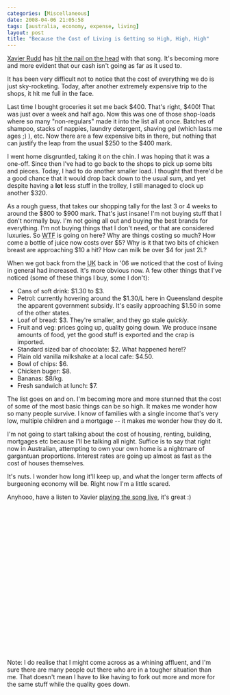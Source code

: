 ```yaml
---
categories: [Miscellaneous]
date: 2008-04-06 21:05:58
tags: [australia, economy, expense, living]
layout: post
title: "Because the Cost of Living is Getting so High, High, High"
---
```

<a href="http://www.xavierrudd.com/" title="Xavier Rudd">Xavier Rudd</a> has <a href="http://www.thelyricarchive.com/song/1721539-223666/Famine" title="Famine">hit the nail on the head</a> with that song. It's becoming more and more evident that our cash isn't going as far as it used to.

It has been very difficult not to notice that the cost of everything we do is just sky-rocketing. Today, after another extremely expensive trip to the shops, it hit me full in the face.

<!--more-->

Last time I bought groceries it set me back $400. That's right, $400! That was just over a week and half ago. Now this was one of those shop-loads where so many "non-regulars" made it into the list all at once. Batches of shampoo, stacks of nappies, laundry detergent, shaving gel (which lasts me ages ;) ), etc. Now there are a few expensive bits in there, but nothing that can justify the leap from the usual $250 to the $400 mark.

I went home disgruntled, taking it on the chin. I was hoping that it was a one-off. Since then I've had to go back to the shops to pick up some bits and pieces. Today, I had to do another smaller load. I thought that there'd be a good chance that it would drop back down to the usual sum, and yet despite having a <strong>lot</strong> less stuff in the trolley, I still managed to clock up another $320.

As a rough guess, that takes our shopping tally for the last 3 or 4 weeks to around the $800 to $900 mark. That's just insane! I'm not buying stuff that I don't normally buy. I'm not going all out and buying the best brands for everything. I'm not buying things that I don't need, or that are considered luxuries. So <acronym title="What the fuck">WTF</acronym> is going on here? Why are things costing so much? How come a bottle of juice now costs over $5? Why is it that two bits of chicken breast are approaching $10 a hit? How can milk be over $4 for just 2L?

When we got back from the <acronym title="United Kingdom">UK</acronym> back in '06 we noticed that the cost of living in general had increased. It's more obvious now. A few other things that I've noticed (some of these things I buy, some I don't):
<ul>
<li>Cans of soft drink: $1.30 to $3.</li>
<li>Petrol: currently hovering around the $1.30/L here in Queensland despite the apparent government subsidy. It's easily approaching $1.50 in some of the other states.</li>
<li>Loaf of bread: $3. They're smaller, and they go stale <em>quickly</em>.</li>
<li>Fruit and veg: prices going up, quality going down. We produce insane amounts of food, yet the good stuff is exported and the crap is imported.</li>
<li>Standard sized bar of chocolate: $2. What happened here!?</li>
<li>Plain old vanilla milkshake at a local cafe: $4.50.</li>
<li>Bowl of chips: $6.</li>
<li>Chicken buger: $8.</li>
<li>Bananas: $8/kg.</li>
<li>Fresh sandwich at lunch: $7.</li>
</ul>
The list goes on and on. I'm becoming more and more stunned that the cost of some of the most basic things can be so high. It makes me wonder how so many people survive. I know of families with a single income that's very low, multiple children and a mortgage -- it makes me wonder how they do it.

I'm not going to start talking about the cost of housing, renting, building, mortgages etc because I'll be talking all night. Suffice is to say that right now in Australian, attempting to own your own home is a nightmare of gargantuan proportions. Interest rates are going up almost as fast as the cost of houses themselves.

It's nuts. I wonder how long it'll keep up, and what the longer term affects of burgeoning economy will be. Right now I'm a little scared.

Anyhooo, have a listen to Xavier <a href="http://www.youtube.com/watch?v=MhmlBUszCr0" title="Xavier Rudd - Famine - Shorline 2006">playing the song live</a>, it's great :)
<object width="425" height="355"><param name="movie" value="http://www.youtube.com/v/MhmlBUszCr0&hl=en"></param><param name="wmode" value="transparent"></param><embed src="http://www.youtube.com/v/MhmlBUszCr0&hl=en" type="application/x-shockwave-flash" wmode="transparent" width="425" height="355"></embed></object>

Note: I do realise that I might come across as a whining affluent, and I'm sure there are many people out there who are in a tougher situation than me. That doesn't mean I have to like having to fork out more and more for the same stuff while the quality goes down.
